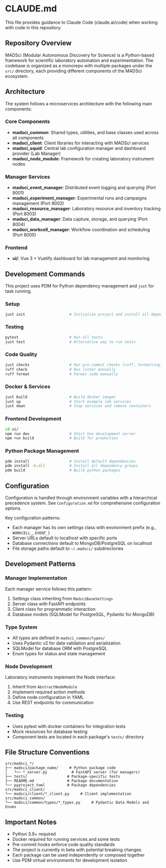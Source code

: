 # CLAUDE.md

This file provides guidance to Claude Code (claude.ai/code) when working with code in this repository.

## Repository Overview

MADSci (Modular Autonomous Discovery for Science) is a Python-based framework for scientific laboratory automation and experimentation. The codebase is organized as a monorepo with multiple packages under the `src/` directory, each providing different components of the MADSci ecosystem.

## Architecture

The system follows a microservices architecture with the following main components:

### Core Components
- **madsci_common**: Shared types, utilities, and base classes used across all components
- **madsci_client**: Client libraries for interacting with MADSci services
- **madsci_squid**: Central lab configuration manager and dashboard provider (Lab Manager)
- **madsci_node_module**: Framework for creating laboratory instrument nodes

### Manager Services
- **madsci_event_manager**: Distributed event logging and querying (Port 8001)
- **madsci_experiment_manager**: Experimental runs and campaigns management (Port 8002)
- **madsci_resource_manager**: Laboratory resource and inventory tracking (Port 8003)
- **madsci_data_manager**: Data capture, storage, and querying (Port 8004)
- **madsci_workcell_manager**: Workflow coordination and scheduling (Port 8005)

### Frontend
- **ui/**: Vue 3 + Vuetify dashboard for lab management and monitoring

## Development Commands

This project uses PDM for Python dependency management and `just` for task running.

### Setup
```bash
just init                    # Initialize project and install all dependencies
```

### Testing
```bash
pytest                       # Run all tests
just test                    # Alternative way to run tests
```

### Code Quality
```bash
just checks                  # Run pre-commit checks (ruff, formatting, etc.)
ruff check                   # Run linter manually
ruff format                  # Format code manually
```

### Docker & Services
```bash
just build                   # Build docker images
just up                      # Start example lab services
just down                    # Stop services and remove containers
```

### Frontend Development
```bash
cd ui/
npm run dev                  # Start Vue development server
npm run build                # Build for production
```

### Python Package Management
```bash
pdm install                  # Install default dependencies
pdm install -G:all           # Install all dependency groups
pdm build                    # Build python packages
```

## Configuration

Configuration is handled through environment variables with a hierarchical precedence system. See `Configuration.md` for comprehensive configuration options.

Key configuration patterns:
- Each manager has its own settings class with environment prefix (e.g., `WORKCELL_`, `EVENT_`)
- Server URLs default to localhost with specific ports
- Database connections default to MongoDB/PostgreSQL on localhost
- File storage paths default to `~/.madsci/` subdirectories

## Development Patterns

### Manager Implementation
Each manager service follows this pattern:
1. Settings class inheriting from `MadsciBaseSettings`
2. Server class with FastAPI endpoints
3. Client class for programmatic interaction
4. Database models (SQLModel for PostgreSQL, Pydantic for MongoDB)

### Type System
- All types are defined in `madsci_common/types/`
- Uses Pydantic v2 for data validation and serialization
- SQLModel for database ORM with PostgreSQL
- Enum types for status and state management

### Node Development
Laboratory instruments implement the Node interface:
1. Inherit from `AbstractNodeModule`
2. Implement required action methods
3. Define node configuration in YAML
4. Use REST endpoints for communication

### Testing
- Uses pytest with docker containers for integration tests
- Mock resources for database testing
- Component tests are located in each package's `tests/` directory

## File Structure Conventions

```
src/madsci_*/
├── madsci/package_name/     # Python package code
│   └── *_server.py           # FastAPI server (for managers)
├── tests/                  # Package-specific tests
├── README.md               # Package documentation
└── pyproject.toml          # Package dependencies
src/madsci_client/
└── madsci/client/*_client.py     # Client implementation
src/madsci_common/
└── madsci/common/types/*_types.py     # Pydantic Data Models and Enums
```

## Important Notes

- Python 3.9+ required
- Docker required for running services and some tests
- Pre-commit hooks enforce code quality standards
- The project is currently in beta with potential breaking changes
- Each package can be used independently or composed together
- Use PDM virtual environments for development isolation
